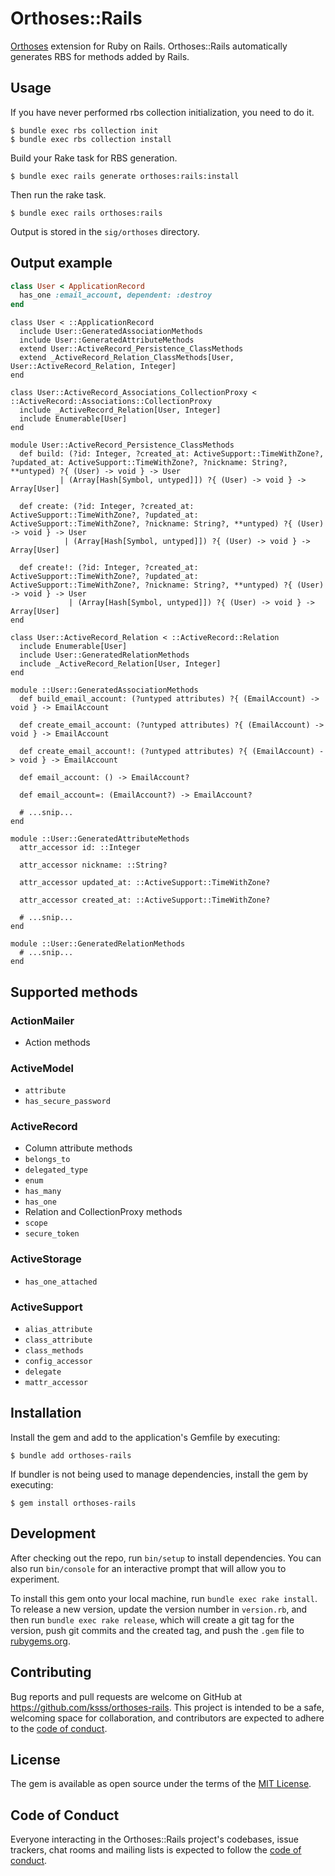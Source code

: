 # Orthoses::Rails

[Orthoses](https://github.com/ksss/orthoses) extension for Ruby on Rails.
Orthoses::Rails automatically generates RBS for methods added by Rails.

## Usage

If you have never performed rbs collection initialization, you need to do it.

```
$ bundle exec rbs collection init
$ bundle exec rbs collection install
```

Build your Rake task for RBS generation.

```
$ bundle exec rails generate orthoses:rails:install
```

Then run the rake task.

```
$ bundle exec rails orthoses:rails
```

Output is stored in the `sig/orthoses` directory.

## Output example

```rb
class User < ApplicationRecord
  has_one :email_account, dependent: :destroy
end
```

```rbs
class User < ::ApplicationRecord
  include User::GeneratedAssociationMethods
  include User::GeneratedAttributeMethods
  extend User::ActiveRecord_Persistence_ClassMethods
  extend _ActiveRecord_Relation_ClassMethods[User, User::ActiveRecord_Relation, Integer]
end

class User::ActiveRecord_Associations_CollectionProxy < ::ActiveRecord::Associations::CollectionProxy
  include _ActiveRecord_Relation[User, Integer]
  include Enumerable[User]
end

module User::ActiveRecord_Persistence_ClassMethods
  def build: (?id: Integer, ?created_at: ActiveSupport::TimeWithZone?, ?updated_at: ActiveSupport::TimeWithZone?, ?nickname: String?, **untyped) ?{ (User) -> void } -> User
           | (Array[Hash[Symbol, untyped]]) ?{ (User) -> void } -> Array[User]

  def create: (?id: Integer, ?created_at: ActiveSupport::TimeWithZone?, ?updated_at: ActiveSupport::TimeWithZone?, ?nickname: String?, **untyped) ?{ (User) -> void } -> User
            | (Array[Hash[Symbol, untyped]]) ?{ (User) -> void } -> Array[User]

  def create!: (?id: Integer, ?created_at: ActiveSupport::TimeWithZone?, ?updated_at: ActiveSupport::TimeWithZone?, ?nickname: String?, **untyped) ?{ (User) -> void } -> User
             | (Array[Hash[Symbol, untyped]]) ?{ (User) -> void } -> Array[User]
end

class User::ActiveRecord_Relation < ::ActiveRecord::Relation
  include Enumerable[User]
  include User::GeneratedRelationMethods
  include _ActiveRecord_Relation[User, Integer]
end

module ::User::GeneratedAssociationMethods
  def build_email_account: (?untyped attributes) ?{ (EmailAccount) -> void } -> EmailAccount

  def create_email_account: (?untyped attributes) ?{ (EmailAccount) -> void } -> EmailAccount

  def create_email_account!: (?untyped attributes) ?{ (EmailAccount) -> void } -> EmailAccount

  def email_account: () -> EmailAccount?

  def email_account=: (EmailAccount?) -> EmailAccount?

  # ...snip...
end

module ::User::GeneratedAttributeMethods
  attr_accessor id: ::Integer

  attr_accessor nickname: ::String?

  attr_accessor updated_at: ::ActiveSupport::TimeWithZone?

  attr_accessor created_at: ::ActiveSupport::TimeWithZone?

  # ...snip...
end

module ::User::GeneratedRelationMethods
  # ...snip...
end
```

## Supported methods

### ActionMailer

- Action methods

### ActiveModel

- `attribute`
- `has_secure_password`

### ActiveRecord

- Column attribute methods
- `belongs_to`
- `delegated_type`
- `enum`
- `has_many`
- `has_one`
- Relation and CollectionProxy methods
- `scope`
- `secure_token`

### ActiveStorage

- `has_one_attached`

### ActiveSupport

- `alias_attribute`
- `class_attribute`
- `class_methods`
- `config_accessor`
- `delegate`
- `mattr_accessor`

## Installation

Install the gem and add to the application's Gemfile by executing:

    $ bundle add orthoses-rails

If bundler is not being used to manage dependencies, install the gem by executing:

    $ gem install orthoses-rails

## Development

After checking out the repo, run `bin/setup` to install dependencies. You can also run `bin/console` for an interactive prompt that will allow you to experiment.

To install this gem onto your local machine, run `bundle exec rake install`. To release a new version, update the version number in `version.rb`, and then run `bundle exec rake release`, which will create a git tag for the version, push git commits and the created tag, and push the `.gem` file to [rubygems.org](https://rubygems.org).

## Contributing

Bug reports and pull requests are welcome on GitHub at https://github.com/ksss/orthoses-rails. This project is intended to be a safe, welcoming space for collaboration, and contributors are expected to adhere to the [code of conduct](https://github.com/ksss/orthoses-rails/blob/main/CODE_OF_CONDUCT.md).

## License

The gem is available as open source under the terms of the [MIT License](https://opensource.org/licenses/MIT).

## Code of Conduct

Everyone interacting in the Orthoses::Rails project's codebases, issue trackers, chat rooms and mailing lists is expected to follow the [code of conduct](https://github.com/ksss/orthoses-rails/blob/main/CODE_OF_CONDUCT.md).
